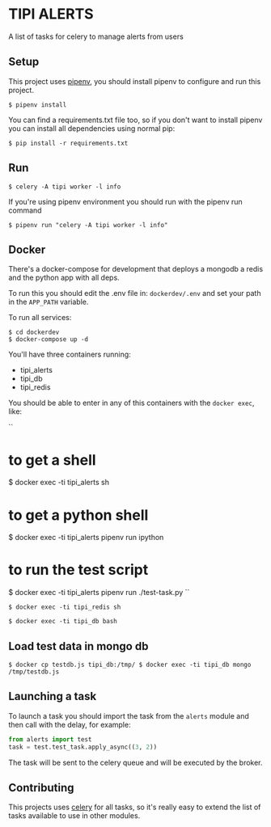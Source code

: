 # TIPI ALERTS

A list of tasks for celery to manage alerts from users

## Setup

This project uses [pipenv](https://pipenv.readthedocs.io/en/latest/), you
should install pipenv to configure and run this project.

```
$ pipenv install
```

You can find a requirements.txt file too, so if you don't want to install
pipenv you can install all dependencies using normal pip:

```
$ pip install -r requirements.txt
```

## Run

```
$ celery -A tipi worker -l info
```

If you're using pipenv environment you should run with the pipenv run command

```
$ pipenv run "celery -A tipi worker -l info"
```

## Docker

There's a docker-compose for development that deploys a mongodb a redis and the
python app with all deps.

To run this you should edit the .env file in: `dockerdev/.env` and set your
path in the `APP_PATH` variable.

To run all services:

```
$ cd dockerdev
$ docker-compose up -d
```

You'll have three containers running:

 * tipi\_alerts
 * tipi\_db
 * tipi\_redis

You should be able to enter in any of this containers with the `docker exec`, like:

``
# to get a shell
$ docker exec -ti tipi_alerts sh
# to get a python shell
$ docker exec -ti tipi_alerts pipenv run ipython
# to run the test script
$ docker exec -ti tipi_alerts pipenv run ./test-task.py
``

``
$ docker exec -ti tipi_redis sh
``

``
$ docker exec -ti tipi_db bash
``

## Load test data in mongo db

``
$ docker cp testdb.js tipi_db:/tmp/
$ docker exec -ti tipi_db mongo /tmp/testdb.js
``

## Launching a task

To launch a task you should import the task from the `alerts` module and then
call with the delay, for example:

```python
from alerts import test
task = test.test_task.apply_async((3, 2))
```

The task will be sent to the celery queue and will be executed by the broker.

## Contributing

This projects uses [celery](http://docs.celeryproject.org) for all tasks, so
it's really easy to extend the list of tasks available to use in other modules.
